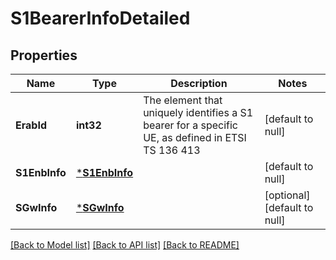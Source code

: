 # S1BearerInfoDetailed

## Properties
Name | Type | Description | Notes
------------ | ------------- | ------------- | -------------
**ErabId** | **int32** | The element that uniquely identifies a S1 bearer for a specific UE, as defined in ETSI TS 136 413 | [default to null]
**S1EnbInfo** | [***S1EnbInfo**](S1EnbInfo.md) |  | [default to null]
**SGwInfo** | [***SGwInfo**](SGwInfo.md) |  | [optional] [default to null]

[[Back to Model list]](../README.md#documentation-for-models) [[Back to API list]](../README.md#documentation-for-api-endpoints) [[Back to README]](../README.md)


